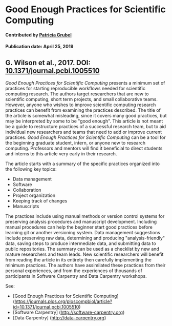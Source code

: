 
# Good Enough Practices for Scientific Computing

#### Contributed by [Patricia Grubel](https://github.com/pagrubel)

#### Publication date: April 25, 2019

## G. Wilson et al., 2017. DOI: [10.1371/journal.pcbi.1005510](https://doi.org/10.1371/journal.pcbi.1005510)

*Good Enough Practices for Scientific Computing* presents a minimum set of
practices for starting reproducible workflows needed for scientific computing
research. The authors target researchers that are new to scientific computing,
short term projects, and small collaborative teams.  However, anyone who wishes
to improve scientific computing research practices can benefit from examining
the practices described. The title of the article is somewhat misleading, since
it covers many good practices, but may be interpreted by some to be "good
enough". This article is not meant be a guide to restructure practices of a
successful research team, but to aid individual new researchers and teams that
need to add or improve current practices. *Good Enough Practices for Scientific
Computing* can be a tool for the beginning graduate student, intern, or anyone
new to research computing.  Professors and mentors will find it beneficial to
direct students and interns to this article very early in their research.

The article starts with a summary of the specific practices organized into
the following key topics: 
* Data management
* Software
* Collaboration
* Project organization 
* Keeping track of changes 
* Manuscripts  

The practices include using manual methods or version control systems for
preserving analysis procedures and manuscript development.  Including manual
procedures can help the beginner start good practices before learning git or
another versioning system. Data management suggestions include preserving raw
data, determining and producing "analysis-friendly" data, saving steps to
produce intermediate data, and submitting data to public repositories.  The
summary can be used as a checklist by new and mature researchers and team leads.
New scientific researchers will benefit from reading the article in its entirety
then carefully implementing the minimum practices.  The authors have assimilated
these practices from their personal experiences, and from the experiences of
thousands of participants in Software Carpentry and Data Carpentry workshops.

See:
* [Good Enough Practices for Scientific Computing]\
(https://journals.plos.org/ploscompbiol/article?id=10.1371/journal.pcbi.1005510)
* [Software Carpentry] (http://software-carpentry.org)
* [Data Carpentry] (http://data-carpentry.org)


<!---
Publish: preview
Categories: Development, Reliability
Topics: Documentation, Version control, Reproducibility 
Level: 
Prerequisites: defaults
Aggregate: none
--->
